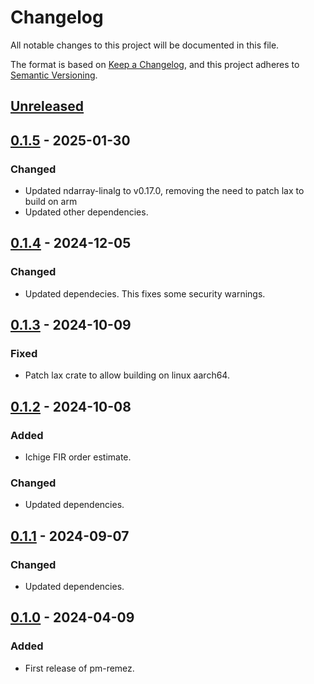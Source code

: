 # Changelog

All notable changes to this project will be documented in this file.

The format is based on [Keep a Changelog](https://keepachangelog.com/en/1.1.0/),
and this project adheres to [Semantic Versioning](https://semver.org/spec/v2.0.0.html).

## [Unreleased]

## [0.1.5] - 2025-01-30

### Changed

- Updated ndarray-linalg to v0.17.0, removing the need to patch lax to build on arm
- Updated other dependencies.

## [0.1.4] - 2024-12-05

### Changed

- Updated dependecies. This fixes some security warnings.

## [0.1.3] - 2024-10-09

### Fixed

- Patch lax crate to allow building on linux aarch64.

## [0.1.2] - 2024-10-08

### Added

- Ichige FIR order estimate.

### Changed

- Updated dependencies.

## [0.1.1] - 2024-09-07

### Changed

- Updated dependencies.

## [0.1.0] - 2024-04-09

### Added

- First release of pm-remez.

[unreleased]: https://github.com/maia-sdr/pm-remez/compare/v0.1.5...HEAD
[0.1.5]: https://github.com/maia-sdr/pm-remez/compare/v0.1.4...v0.1.5
[0.1.4]: https://github.com/maia-sdr/pm-remez/compare/v0.1.3...v0.1.4
[0.1.3]: https://github.com/maia-sdr/pm-remez/compare/v0.1.2...v0.1.3
[0.1.2]: https://github.com/maia-sdr/pm-remez/compare/v0.1.1...v0.1.2
[0.1.1]: https://github.com/maia-sdr/pm-remez/compare/v0.1.0...v0.1.1
[0.1.0]: https://github.com/maia-sdr/pm-remez/releases/tag/v0.1.0

